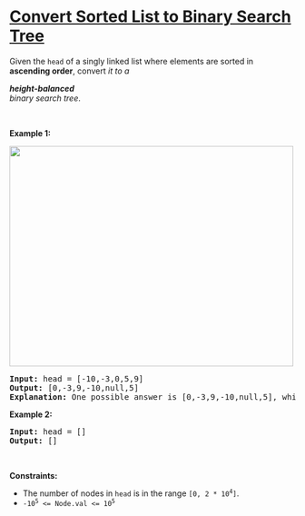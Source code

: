 # [Convert Sorted List to Binary Search Tree](https://leetcode.com/problems/convert-sorted-list-to-binary-search-tree/)
<p>Given the <code>head</code> of a singly linked list where elements are sorted in <strong>ascending order</strong>, convert <em>it to a </em><span data-keyword="height-balanced" class=" cursor-pointer relative text-dark-blue-s text-sm"><div class="popover-wrapper inline-block" data-headlessui-state=""><div><div id="headlessui-popover-button-:rd:" aria-expanded="false" data-headlessui-state=""><strong><em>height-balanced</em></strong></div></div></div></span> <em>binary search tree</em>.</p>

<p>&nbsp;</p>
<p><strong class="example">Example 1:</strong></p>
<img alt="" src="https://assets.leetcode.com/uploads/2020/08/17/linked.jpg" style="width: 500px; height: 388px;">
<pre><strong>Input:</strong> head = [-10,-3,0,5,9]
<strong>Output:</strong> [0,-3,9,-10,null,5]
<strong>Explanation:</strong> One possible answer is [0,-3,9,-10,null,5], which represents the shown height balanced BST.
</pre>

<p><strong class="example">Example 2:</strong></p>

<pre><strong>Input:</strong> head = []
<strong>Output:</strong> []
</pre>

<p>&nbsp;</p>
<p><strong>Constraints:</strong></p>

<ul>
	<li>The number of nodes in <code>head</code> is in the range <code>[0, 2 * 10<sup>4</sup>]</code>.</li>
	<li><code>-10<sup>5</sup> &lt;= Node.val &lt;= 10<sup>5</sup></code></li>
</ul>
